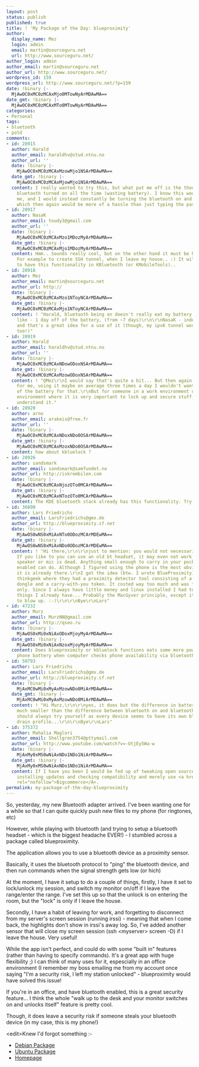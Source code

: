 ```yaml
---
layout: post
status: publish
published: true
title: ! 'My Package of the Day: blueproximity'
author:
  display_name: Mez
  login: admin
  email: martin@sourceguru.net
  url: http://www.sourceguru.net/
author_login: admin
author_email: martin@sourceguru.net
author_url: http://www.sourceguru.net/
wordpress_id: 159
wordpress_url: http://www.sourceguru.net/?p=159
date: !binary |-
  MjAwOC0xMC0zMCAxMjo0MTowNyArMDAwMA==
date_gmt: !binary |-
  MjAwOC0xMC0zMCAxMTo0MTowNyArMDAwMA==
categories:
- Personal
tags:
- bluetooth
- potd
comments:
- id: 28915
  author: Harald
  author_email: haraldhv@stud.ntnu.no
  author_url: ''
  date: !binary |-
    MjAwOC0xMC0zMCAxMzowMjo1NSArMDAwMA==
  date_gmt: !binary |-
    MjAwOC0xMC0zMCAxMjowMjo1NSArMDAwMA==
  content: I really wanted to try this, but what put me off is the thought of having
    bluetooth turned on all the time (wasting battery). I know this would really bother
    me, and I would instead constantly be turning the bluetooth on and off when needed,
    which then again would be more of a hassle than just typing the password...
- id: 28917
  author: NasaK
  author_email: toudy3@gmail.com
  author_url: ''
  date: !binary |-
    MjAwOC0xMC0zMCAxMzo1MDozMyArMDAwMA==
  date_gmt: !binary |-
    MjAwOC0xMC0zMCAxMjo1MDozMyArMDAwMA==
  content: Hmm.. Sounds really cool, but on the other hand it must be handy sometimes..
    For example to create SSH tunnel, when I leave my house.. :) It will be very nice
    to have this functionality in KBluetooth (or KMobileTools)..
- id: 28918
  author: Mez
  author_email: martin@sourceguru.net
  author_url: http://
  date: !binary |-
    MjAwOC0xMC0zMCAxMzo1NToyNCArMDAwMA==
  date_gmt: !binary |-
    MjAwOC0xMC0zMCAxMjo1NToyNCArMDAwMA==
  content: ! "Harald, bluetooth being on doesn't really eat my battery that much -
    like - 1 day off of the battery, (from ~7 days)\r\n\r\nNasaK - indeed it would,
    and that's a great idea for a use of it (though, my ipv6 tunnel works backwards
    too!)"
- id: 28919
  author: Harald
  author_email: haraldhv@stud.ntnu.no
  author_url: ''
  date: !binary |-
    MjAwOC0xMC0zMCAxNDowODoxNSArMDAwMA==
  date_gmt: !binary |-
    MjAwOC0xMC0zMCAxMzowODoxNSArMDAwMA==
  content: ! "@Mez\r\nI would say that's quite a bit... But then again, all is relative.
    For me, using it maybe on average three times a day I wouldn't want to use 1/7
    of the battery for that.\r\nBut for someone in a work environment or a similar
    environment where it is very important to lock up and secure stuff; I would absolutely
    understand it."
- id: 28920
  author: arno
  author_email: arakeis@free.fr
  author_url: ''
  date: !binary |-
    MjAwOC0xMC0zMCAxNDoxNDo0OSArMDAwMA==
  date_gmt: !binary |-
    MjAwOC0xMC0zMCAxMzoxNDo0OSArMDAwMA==
  content: how about kbluelock ?
- id: 28926
  author: sandsmark
  author_email: sandsmark@samfundet.no
  author_url: http://iskrembilen.com
  date: !binary |-
    MjAwOC0xMC0zMCAxNjozOTo0MCArMDAwMA==
  date_gmt: !binary |-
    MjAwOC0xMC0zMCAxNTozOTo0MCArMDAwMA==
  content: The KDE bluetooth stack already has this functionality. Try running "kbluelock".
- id: 36890
  author: Lars Friedrichs
  author_email: LarsFriedrichs@gmx.de
  author_url: http://blueproximity.sf.net
  date: !binary |-
    MjAwOS0wNS0xMiAxNTo0ODozMCArMDEwMA==
  date_gmt: !binary |-
    MjAwOS0wNS0xMiAxNDo0ODozMCArMDEwMA==
  content: ! "Hi there,\r\n\r\njust to mention: you would not necessarily need a phone.
    If you like to you can use an old bt headset, it may even not work because the
    speaker or mic is dead. Anything small enough to carry in your pocket and bluetooth
    enabled can do. Although I figured using the phone is the most obvious tool because
    it is already there.\r\nI got the idea (btw. I wrote BlueProximity) while browsing
    thinkgeek where they had a proximity detector tool consisting of a special usb
    dongle and a carry-with-you token. It costed way too much and was for windows
    only. Since I always have little money and linux installed I had to do this with
    things I already have... Probably the MacGyver principle, except it is not designed
    to blow up. :-)\r\n\r\nBye\r\nLars"
- id: 47232
  author: Murz
  author_email: MurzNN@gmail.com
  author_url: http://qseo.ru
  date: !binary |-
    MjAwOS0xMi0xNiAxODoxMjoyMyArMDAwMA==
  date_gmt: !binary |-
    MjAwOS0xMi0xNiAxNzoxMjoyMyArMDAwMA==
  content: Does blueproximity or kbluelock functions eats some more power from mobile
    phone battery when computer checks phone availability via bluetooth?
- id: 50793
  author: Lars Friedrichs
  author_email: LarsFriedrichs@gmx.de
  author_url: http://blueproximity.sf.net
  date: !binary |-
    MjAxMC0wMi0xMyAxMzowNDo0MiArMDAwMA==
  date_gmt: !binary |-
    MjAxMC0wMi0xMyAxMzowNDo0MiArMDAwMA==
  content: ! "Hi Murz,\r\n\r\nyes, it does but the difference in battery drain is
    much smaller than the difference between bluetooth on and bluetooth off.\r\nYou
    should always try yourself as every device seems to have its own blutooth battery
    drain profile...\r\n\r\nBye\r\nLars"
- id: 375372
  author: Mahalia Maglori
  author_email: Shellgren3754@pttymail.com
  author_url: http://www.youtube.com/watch?v=-UtjEy5Wa-w
  date: !binary |-
    MjAxMy0xMS0wNiAxNDo1NDo1NiArMDAwMA==
  date_gmt: !binary |-
    MjAxMy0xMS0wNiAxNDo1NDo1NiArMDAwMA==
  content: If I have you been I would be fed up of tweaking open source software and
    installing updates and checking compatibility and merely use <a href="http://www.youtube.com/watch?v=-UtjEy5Wa-w"
    rel="nofollow">Bigcommerce</A>.
permalink: my-package-of-the-day-blueproximity
---
```

<p>So, yesterday, my new Bluetooth adapter arrived. I've been wanting one for a while so that I can quite quickly push new files to my phone (for ringtones, etc)</p>
<p>However, while playing with bluetooth (and trying to setup a bluetooth headset - which is the biggest headache EVER!) - I stumbled across a package called blueproximity.</p>
<p>The application allows you to use a bluetooth device as a proximity sensor.</p>
<p>Basically, it uses the bluetooth protocol to "ping" the bluetooth device, and then run commands when the signal strength gets low (or hich)</p>
<p>At the moment, I have it setup to do a couple of things, firstly, I have it set to lock/unlock my session, and switch my monitor on/off if I leave the range/enter the range. I've set this up so that the unlock is on entering the room, but the "lock" is only if I leave the house.</p>
<p>Secondly, I have a habit of leaving for work, and forgetting to disconnect from my server's screen session (running irssi) - meaning that when I come back, the highlights don't show in irssi's away log. So, I've added another sensor that will close my screen session (ssh &lt;myserver&gt; screen -D) if I leave the house. Very useful!</p>
<p>While the app isn't perfect, and could do with some "built in" features (rather than having to specify commands). It's a great app with huge flexibility ;) I can think of many uses for it, espescially in an office environment (I remember my boss emailing me from my account once saying "I'm a security risk, I left my station unlocked" - blueproximity would have solved this issue!</p>
<p>If you're in an office, and have bluetooth enabled, this is a great security feature... I think the whole "walk up to the desk and your monitor switches on and unlocks itself" feature is pretty cool.</p>
<p>Though, it does leave a security risk if someone steals your bluetooth device (in my case, this is my phone!)</p>
<p>&lt;edit&gt;Knew I'd forgot something :-</p>
<ul>
<li><a href="http://packages.debian.org/sid/blueproximity">Debian Package</a></li>
<li><a href="http://packages.ubuntu.com/intrepid/blueproximity">Ubuntu Package</a></li>
<li><a href="http://blueproximity.sourceforge.net/">Homepage</a></li>
</ul>
